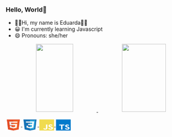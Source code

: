 ### Hello, World👋


- 🐱‍🐉Hi, my name is Eduarda🐱‍🏍
- 😀 I'm currently learning Javascript 
- 😄 Pronouns: she/her

<div align="center">
  <a href="https://github.com/Eduarda-Maria">
  <img height="180em" width="44%" src="https://github-readme-stats.vercel.app/api?username=eduarda-maria&show_icons=false&theme=radical&include_all_commits=true&count_private=true"/>
  <img height="180em" width="48%"src="https://github-readme-stats.vercel.app/api/top-langs/?username=eduarda-maria&layout=compact&langs_count=7&theme=radical"/>
 
         
</div>
 <div style="display: inline_block"><br>
  <img align="center" alt="Eduarda-HTML" height="30" width="40" src="https://raw.githubusercontent.com/devicons/devicon/master/icons/html5/html5-original.svg">
  <img align="center" alt="Eduarda-CSS" height="30" width="40" src="https://raw.githubusercontent.com/devicons/devicon/master/icons/css3/css3-original.svg">
  <img align="center" alt="Eduarda-Js" height="30" width="40" src="https://raw.githubusercontent.com/devicons/devicon/master/icons/javascript/javascript-plain.svg">
  <img align="center" alt="Eduarda-Ts" height="30" width="40" src="https://raw.githubusercontent.com/devicons/devicon/master/icons/typescript/typescript-plain.svg">
</div>
  
